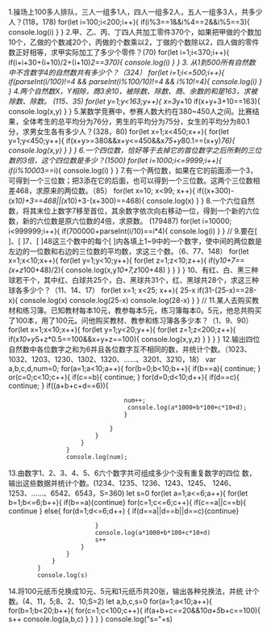 1.操场上100多人排队，三人一组多1人，四人一组多2人，五人一组多3人，共多少人？(118，178)
for(let i=100;i<200;i++){
    if(i%3==1&&i%4==2&&i%5==3){
        console.log(i)
    }
}
2.甲、乙、丙、丁四人共加工零件370个，如果把甲做的个数加10个，乙做的个数减20个，丙做的个数乘以2，丁做的个数除以2，四人做的零件数正好相等，求甲实际加工了多少个零件？(70)
for(let i=1;i<370;i++){
    if(i+i+30+(i+10)/2+(i+10)*2==370){
        console.log(i)
    }
}
3. 从1到500所有自然数中不含数字4的自然数共有多少个？（324）
for(let i=1;i<=500;i++){
    if(parseInt(i/100)!=4 && parseInt(i%100/10)!=4 && i%10!=4){
        console.log(i)
    }
}
 4.两个自然数X，Y相除，商3余10，被除数、除数、商、余数的和是163，求被除数、除数。 (115、35)
 for(let y=1;y<163;y++){
    x=3*y+10
    if(x+y+3+10==163){
        console.log(x,y)
    }
}
 5.某数学竞赛中，参赛人数大约在380~450人之间。比赛结果，全体考生的总平均分为76分，男生的平均分为75分，女生的平均分为80.1分，求男女生各有多少人？(328，80)
for(let x=1;x<450;x++){
    for(let y=1;y<450;y++){
        if(x+y>=380&&x+y<=450&&x*75+y*80.1==(x+y)*76){
            console.log(x,y)
        }
    }
}
 6.一个四位数，恰好等于去掉它的首位数字之后所剩的三位数的3倍，这个四位数是多少？(1500)
 for(let i=1000;i<=9999;i++){
     if(i%1000*3==i){
         console.log(i)
     }
 }
 7.有一个两位数，如果在它的前面添一个3，可得到一个三位数；把3添在它的后面，也可以得到一个三位数。这两个三位数相差468，求原来的两位数。（85）
for(let x=10; x<99; x++){
    if((x+300)-(x*10)+3==468||(x*10)+3-(x+300)==468){
        console.log(x)
    }
}
8.一个六位自然数，将其末位上数字7移至首位，其余数字依次向右移动一位，得到一个新的六位数，新的六位数是原六位数的4倍，求原数。 (179487)
    for(let i=10000; i<999999;i++){
        if(700000+parseInt(i/10)==i*4){
        console.log(i)
        }
    }
// 9.要在[ ]、[ ]7、[ ]48这三个数中的每个[ ]内各填上1~9中的一个数字，使中间的两位数是左边的一位数和右边的三位数的平均数，求这三个数。（6、77、148）
for(let x=1;x<10;x++){
    for(let y=1;y<10;y++){
        for(let z=1;z<10;z++){
            if(y*10+7==(x+z*100+48)/2){
                console.log(x,y*10+7,z*100+48)
            }
        }
    }
}
10、有红、白、黑三种球若干个，其中红、白球共25个，白、黑球共31个，红、黑球共28个，求这三种球各多少个？（11、14、17）
for(let x=1; x<25; x++){
    25-x
    if(31-(25-x)==28-x){
        console.log(x)
        console.log(25-x)
        console.log(28-x)
    }
}
// 11.某人去购买教材和练习簿。已知教材每本10元，教参每本5元，练习簿每本0。5元，他总共购买了100本，用了100元。问他购买教材、教参和练习簿各多少本？（1、9、90）
for(let x=1;x<10;x++){
    for(let y=1;y<20;y++){
        for(let z=1;z<200;z++){
            if(x*10+y*5+z*0.5==100&&x+y+z==100){
                console.log(x,y,z)
            }
        }
    }
}
12.输出四位自然数中各位数字之和为6并且各位数字互不相同的数，并统计个数。（1023、1032、1203、1230、1302、1320、……、3201、3210，18）
 var a,b,c,d,num=0;
    for(a=1;a<10;a++){
            for(b=0;b<10;b++){
                if(b==a){
                        continue;
                        }
                        or(c=0;c<10;c++){
                        if(c==b){
                        continue;
                        }
                        for(d=0;d<10;d++){
                            if(d==c){
                                    continue;
                                    }
                                    if((a+b+c+d==6)){
                                        
                                    num++;
                                     console.log(a*1000+b*100+c*10+d);
                                    }
                                    
                                }
                            }
                        }
                    }
                    console.log(num);
13.由数字1、2、3、4、5、6六个数字共可组成多少个没有重复数字的四位 数，输出这些数据并统计个数。(1234、1235、1236、1243、1245、 1246、1253、……、6542、6543，S=360)
            let s=0
            for(let a=1;a<=6;a++){
                for(let b=1;b<=6;b++){
                    if(b==a){continue}
                    for(c=1;c<=6;c++){
                        if(c==a||c==b){
                            continue
                        }
                        else{
                            for(d=1;d<=6;d++) {
                               if(d==a||d==b||d==c){continue} 
                               
                            }
                            console.log(a*1000+b*100+c*10+d)
                            s++
                        }
                    }
                }
            }
            console.log(s) 
14.将100元纸币兑换成10元、5元和1元纸币共20张，输出各种兑换法，并统 计个数。(4、11，5;8、2、10;S=2)
           let a,b,c,s=0
            for(a=1;a<10;a++){
                for(b=1;b<20;b++){
                    for(c=1;c<100;c++){
                        if(a+b+c==20&&10*a+5*b+c==100){
                            s++
                            console.log(a,b,c)
                        }
                    }
                }
            }
            console.log("s="+s)